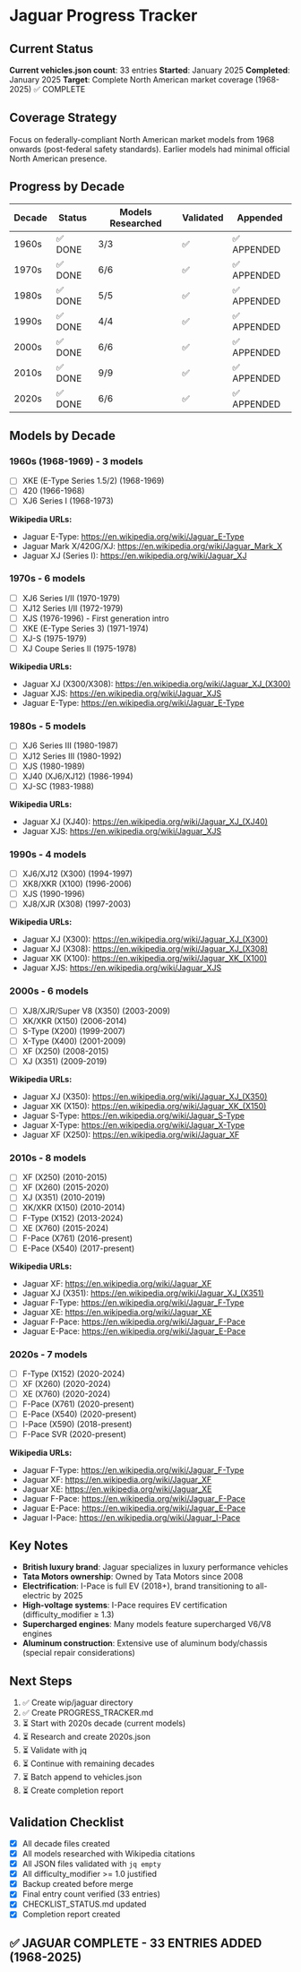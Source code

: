 # Jaguar Progress Tracker

## Current Status
**Current vehicles.json count**: 33 entries
**Started**: January 2025
**Completed**: January 2025
**Target**: Complete North American market coverage (1968-2025) ✅ COMPLETE

## Coverage Strategy
Focus on federally-compliant North American market models from 1968 onwards (post-federal safety standards). Earlier models had minimal official North American presence.

## Progress by Decade

| Decade | Status | Models Researched | Validated | Appended |
|--------|---------|------------------|-----------|----------|
| 1960s | ✅ DONE | 3/3 | ✅ | ✅ APPENDED |
| 1970s | ✅ DONE | 6/6 | ✅ | ✅ APPENDED |
| 1980s | ✅ DONE | 5/5 | ✅ | ✅ APPENDED |
| 1990s | ✅ DONE | 4/4 | ✅ | ✅ APPENDED |
| 2000s | ✅ DONE | 6/6 | ✅ | ✅ APPENDED |
| 2010s | ✅ DONE | 9/9 | ✅ | ✅ APPENDED |
| 2020s | ✅ DONE | 6/6 | ✅ | ✅ APPENDED |

## Models by Decade

### 1960s (1968-1969) - 3 models
- [ ] XKE (E-Type Series 1.5/2) (1968-1969)
- [ ] 420 (1966-1968)
- [ ] XJ6 Series I (1968-1973)

**Wikipedia URLs:**
- Jaguar E-Type: https://en.wikipedia.org/wiki/Jaguar_E-Type
- Jaguar Mark X/420G/XJ: https://en.wikipedia.org/wiki/Jaguar_Mark_X
- Jaguar XJ (Series I): https://en.wikipedia.org/wiki/Jaguar_XJ

### 1970s - 6 models
- [ ] XJ6 Series I/II (1970-1979)
- [ ] XJ12 Series I/II (1972-1979)
- [ ] XJS (1976-1996) - First generation intro
- [ ] XKE (E-Type Series 3) (1971-1974)
- [ ] XJ-S (1975-1979)
- [ ] XJ Coupe Series II (1975-1978)

**Wikipedia URLs:**
- Jaguar XJ (X300/X308): https://en.wikipedia.org/wiki/Jaguar_XJ_(X300)
- Jaguar XJS: https://en.wikipedia.org/wiki/Jaguar_XJS
- Jaguar E-Type: https://en.wikipedia.org/wiki/Jaguar_E-Type

### 1980s - 5 models
- [ ] XJ6 Series III (1980-1987)
- [ ] XJ12 Series III (1980-1992)
- [ ] XJS (1980-1989)
- [ ] XJ40 (XJ6/XJ12) (1986-1994)
- [ ] XJ-SC (1983-1988)

**Wikipedia URLs:**
- Jaguar XJ (XJ40): https://en.wikipedia.org/wiki/Jaguar_XJ_(XJ40)
- Jaguar XJS: https://en.wikipedia.org/wiki/Jaguar_XJS

### 1990s - 4 models
- [ ] XJ6/XJ12 (X300) (1994-1997)
- [ ] XK8/XKR (X100) (1996-2006)
- [ ] XJS (1990-1996)
- [ ] XJ8/XJR (X308) (1997-2003)

**Wikipedia URLs:**
- Jaguar XJ (X300): https://en.wikipedia.org/wiki/Jaguar_XJ_(X300)
- Jaguar XJ (X308): https://en.wikipedia.org/wiki/Jaguar_XJ_(X308)
- Jaguar XK (X100): https://en.wikipedia.org/wiki/Jaguar_XK_(X100)
- Jaguar XJS: https://en.wikipedia.org/wiki/Jaguar_XJS

### 2000s - 6 models
- [ ] XJ8/XJR/Super V8 (X350) (2003-2009)
- [ ] XK/XKR (X150) (2006-2014)
- [ ] S-Type (X200) (1999-2007)
- [ ] X-Type (X400) (2001-2009)
- [ ] XF (X250) (2008-2015)
- [ ] XJ (X351) (2009-2019)

**Wikipedia URLs:**
- Jaguar XJ (X350): https://en.wikipedia.org/wiki/Jaguar_XJ_(X350)
- Jaguar XK (X150): https://en.wikipedia.org/wiki/Jaguar_XK_(X150)
- Jaguar S-Type: https://en.wikipedia.org/wiki/Jaguar_S-Type
- Jaguar X-Type: https://en.wikipedia.org/wiki/Jaguar_X-Type
- Jaguar XF (X250): https://en.wikipedia.org/wiki/Jaguar_XF

### 2010s - 8 models
- [ ] XF (X250) (2010-2015)
- [ ] XF (X260) (2015-2020)
- [ ] XJ (X351) (2010-2019)
- [ ] XK/XKR (X150) (2010-2014)
- [ ] F-Type (X152) (2013-2024)
- [ ] XE (X760) (2015-2024)
- [ ] F-Pace (X761) (2016-present)
- [ ] E-Pace (X540) (2017-present)

**Wikipedia URLs:**
- Jaguar XF: https://en.wikipedia.org/wiki/Jaguar_XF
- Jaguar XJ (X351): https://en.wikipedia.org/wiki/Jaguar_XJ_(X351)
- Jaguar F-Type: https://en.wikipedia.org/wiki/Jaguar_F-Type
- Jaguar XE: https://en.wikipedia.org/wiki/Jaguar_XE
- Jaguar F-Pace: https://en.wikipedia.org/wiki/Jaguar_F-Pace
- Jaguar E-Pace: https://en.wikipedia.org/wiki/Jaguar_E-Pace

### 2020s - 7 models
- [ ] F-Type (X152) (2020-2024)
- [ ] XF (X260) (2020-2024)
- [ ] XE (X760) (2020-2024)
- [ ] F-Pace (X761) (2020-present)
- [ ] E-Pace (X540) (2020-present)
- [ ] I-Pace (X590) (2018-present)
- [ ] F-Pace SVR (2020-present)

**Wikipedia URLs:**
- Jaguar F-Type: https://en.wikipedia.org/wiki/Jaguar_F-Type
- Jaguar XF: https://en.wikipedia.org/wiki/Jaguar_XF
- Jaguar XE: https://en.wikipedia.org/wiki/Jaguar_XE
- Jaguar F-Pace: https://en.wikipedia.org/wiki/Jaguar_F-Pace
- Jaguar E-Pace: https://en.wikipedia.org/wiki/Jaguar_E-Pace
- Jaguar I-Pace: https://en.wikipedia.org/wiki/Jaguar_I-Pace

## Key Notes
- **British luxury brand**: Jaguar specializes in luxury performance vehicles
- **Tata Motors ownership**: Owned by Tata Motors since 2008
- **Electrification**: I-Pace is full EV (2018+), brand transitioning to all-electric by 2025
- **High-voltage systems**: I-Pace requires EV certification (difficulty_modifier ≥ 1.3)
- **Supercharged engines**: Many models feature supercharged V6/V8 engines
- **Aluminum construction**: Extensive use of aluminum body/chassis (special repair considerations)

## Next Steps
1. ✅ Create wip/jaguar directory
2. ✅ Create PROGRESS_TRACKER.md
3. ⏳ Start with 2020s decade (current models)
4. ⏳ Research and create 2020s.json
5. ⏳ Validate with jq
6. ⏳ Continue with remaining decades
7. ⏳ Batch append to vehicles.json
8. ⏳ Create completion report

## Validation Checklist
- [x] All decade files created
- [x] All models researched with Wikipedia citations
- [x] All JSON files validated with `jq empty`
- [x] All difficulty_modifier >= 1.0 justified
- [x] Backup created before merge
- [x] Final entry count verified (33 entries)
- [x] CHECKLIST_STATUS.md updated
- [x] Completion report created

## ✅ JAGUAR COMPLETE - 33 ENTRIES ADDED (1968-2025)
